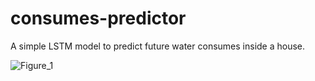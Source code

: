 # consumes-predictor
A simple LSTM model to predict future water consumes inside a house.

![Figure_1](https://github.com/mattiagualtieri/consumes-predictor/assets/37586010/16dc6b41-2bd3-447c-9a77-cebf20403749)
